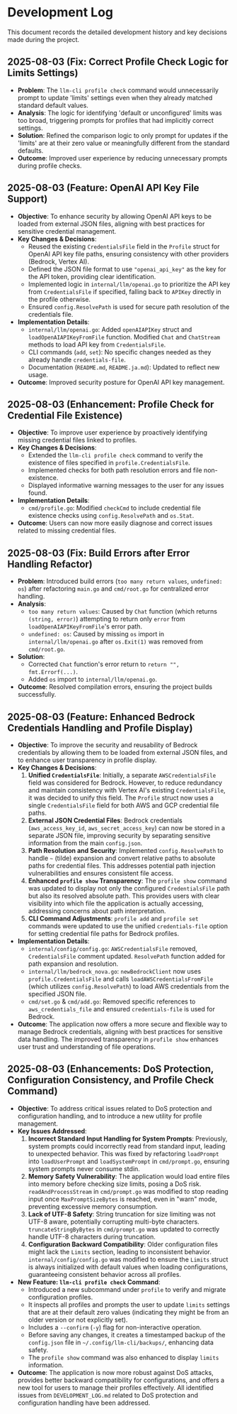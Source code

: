 # Development Log

This document records the detailed development history and key decisions made during the project.

## 2025-08-03 (Fix: Correct Profile Check Logic for Limits Settings)

- **Problem**: The `llm-cli profile check` command would unnecessarily prompt to update 'limits' settings even when they already matched standard default values.
- **Analysis**: The logic for identifying 'default or unconfigured' limits was too broad, triggering prompts for profiles that had implicitly correct settings.
- **Solution**: Refined the comparison logic to only prompt for updates if the 'limits' are at their zero value or meaningfully different from the standard defaults.
- **Outcome**: Improved user experience by reducing unnecessary prompts during profile checks.

## 2025-08-03 (Feature: OpenAI API Key File Support)

- **Objective**: To enhance security by allowing OpenAI API keys to be loaded from external JSON files, aligning with best practices for sensitive credential management.
- **Key Changes & Decisions**:
    - Reused the existing `CredentialsFile` field in the `Profile` struct for OpenAI API key file paths, ensuring consistency with other providers (Bedrock, Vertex AI).
    - Defined the JSON file format to use `"openai_api_key"` as the key for the API token, providing clear identification.
    - Implemented logic in `internal/llm/openai.go` to prioritize the API key from `CredentialsFile` if specified, falling back to `APIKey` directly in the profile otherwise.
    - Ensured `config.ResolvePath` is used for secure path resolution of the credentials file.
- **Implementation Details**:
    - `internal/llm/openai.go`: Added `openAIAPIKey` struct and `loadOpenAIAPIKeyFromFile` function. Modified `Chat` and `ChatStream` methods to load API key from `CredentialsFile`.
    - CLI commands (`add`, `set`): No specific changes needed as they already handle `credentials-file`.
    - Documentation (`README.md`, `README.ja.md`): Updated to reflect new usage.
- **Outcome**: Improved security posture for OpenAI API key management.

## 2025-08-03 (Enhancement: Profile Check for Credential File Existence)

- **Objective**: To improve user experience by proactively identifying missing credential files linked to profiles.
- **Key Changes & Decisions**:
    - Extended the `llm-cli profile check` command to verify the existence of files specified in `profile.CredentialsFile`.
    - Implemented checks for both path resolution errors and file non-existence.
    - Displayed informative warning messages to the user for any issues found.
- **Implementation Details**: 
    - `cmd/profile.go`: Modified `checkCmd` to include credential file existence checks using `config.ResolvePath` and `os.Stat`.
- **Outcome**: Users can now more easily diagnose and correct issues related to missing credential files.

## 2025-08-03 (Fix: Build Errors after Error Handling Refactor)

- **Problem**: Introduced build errors (`too many return values`, `undefined: os`) after refactoring `main.go` and `cmd/root.go` for centralized error handling.
- **Analysis**: 
    - `too many return values`: Caused by `Chat` function (which returns `(string, error)`) attempting to return only `error` from `loadOpenAIAPIKeyFromFile`'s error path.
    - `undefined: os`: Caused by missing `os` import in `internal/llm/openai.go` after `os.Exit(1)` was removed from `cmd/root.go`.
- **Solution**: 
    - Corrected `Chat` function's error return to `return "", fmt.Errorf(...)`.
    - Added `os` import to `internal/llm/openai.go`.
- **Outcome**: Resolved compilation errors, ensuring the project builds successfully.

## 2025-08-03 (Feature: Enhanced Bedrock Credentials Handling and Profile Display)

- **Objective**: To improve the security and reusability of Bedrock credentials by allowing them to be loaded from external JSON files, and to enhance user transparency in profile display.
- **Key Changes & Decisions**:
    1.  **Unified `CredentialsFile`**: Initially, a separate `AWSCredentialsFile` field was considered for Bedrock. However, to reduce redundancy and maintain consistency with Vertex AI's existing `CredentialsFile`, it was decided to unify this field. The `Profile` struct now uses a single `CredentialsFile` field for both AWS and GCP credential file paths.
    2.  **External JSON Credential Files**: Bedrock credentials (`aws_access_key_id`, `aws_secret_access_key`) can now be stored in a separate JSON file, improving security by separating sensitive information from the main `config.json`.
    3.  **Path Resolution and Security**: Implemented `config.ResolvePath` to handle `~` (tilde) expansion and convert relative paths to absolute paths for credential files. This addresses potential path injection vulnerabilities and ensures consistent file access.
    4.  **Enhanced `profile show` Transparency**: The `profile show` command was updated to display not only the configured `CredentialsFile` path but also its resolved absolute path. This provides users with clear visibility into which file the application is actually accessing, addressing concerns about path interpretation.
    5.  **CLI Command Adjustments**: `profile add` and `profile set` commands were updated to use the unified `credentials-file` option for setting credential file paths for Bedrock profiles.
- **Implementation Details**:
    - `internal/config/config.go`: `AWSCredentialsFile` removed, `CredentialsFile` comment updated. `ResolvePath` function added for path expansion and resolution.
    - `internal/llm/bedrock_nova.go`: `newBedrockClient` now uses `profile.CredentialsFile` and calls `loadAWSCredentialsFromFile` (which utilizes `config.ResolvePath`) to load AWS credentials from the specified JSON file.
    - `cmd/set.go` & `cmd/add.go`: Removed specific references to `aws_credentials_file` and ensured `credentials-file` is used for Bedrock.
- **Outcome**: The application now offers a more secure and flexible way to manage Bedrock credentials, aligning with best practices for sensitive data handling. The improved transparency in `profile show` enhances user trust and understanding of file operations.

## 2025-08-03 (Enhancements: DoS Protection, Configuration Consistency, and Profile Check Command)

- **Objective**: To address critical issues related to DoS protection and configuration handling, and to introduce a new utility for profile management.
- **Key Issues Addressed**:
    1.  **Incorrect Standard Input Handling for System Prompts**: Previously, system prompts could incorrectly read from standard input, leading to unexpected behavior. This was fixed by refactoring `loadPrompt` into `loadUserPrompt` and `loadSystemPrompt` in `cmd/prompt.go`, ensuring system prompts never consume stdin.
    2.  **Memory Safety Vulnerability**: The application would load entire files into memory before checking size limits, posing a DoS risk. `readAndProcessStream` in `cmd/prompt.go` was modified to stop reading input once `MaxPromptSizeBytes` is reached, even in "warn" mode, preventing excessive memory consumption.
    3.  **Lack of UTF-8 Safety**: String truncation for size limiting was not UTF-8 aware, potentially corrupting multi-byte characters. `truncateStringByBytes` in `cmd/prompt.go` was updated to correctly handle UTF-8 characters during truncation.
    4.  **Configuration Backward Compatibility**: Older configuration files might lack the `Limits` section, leading to inconsistent behavior. `internal/config/config.go` was modified to ensure the `Limits` struct is always initialized with default values when loading configurations, guaranteeing consistent behavior across all profiles.
- **New Feature: `llm-cli profile check` Command**:
    - Introduced a new subcommand under `profile` to verify and migrate configuration profiles.
    - It inspects all profiles and prompts the user to update `limits` settings that are at their default zero values (indicating they might be from an older version or not explicitly set).
    - Includes a `--confirm` (`-y`) flag for non-interactive operation.
    - Before saving any changes, it creates a timestamped backup of the `config.json` file in `~/.config/llm-cli/backups/`, enhancing data safety.
    - The `profile show` command was also enhanced to display `limits` information.
- **Outcome**: The application is now more robust against DoS attacks, provides better backward compatibility for configurations, and offers a new tool for users to manage their profiles effectively. All identified issues from `DEVELOPMENT_LOG.md` related to DoS protection and configuration handling have been addressed.
